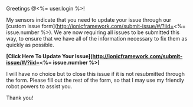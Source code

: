 Greetings @<%= user.login %>!

My sensors indicate that you need to update your issue through our [custom issue form](http://ionicframework.com/submit-issue/#/?iid=<%= issue.number %>). We are now requiring all issues to be submitted this way, to ensure that we have all of the information necessary to fix them as quickly as possible.

**[Click Here To Update Your Issue](http://ionicframework.com/submit-issue/#/?iid=<%= issue.number %>)**

I will have no choice but to close this issue if it is not resubmitted through the form. Please fill out the rest of the form, so that I may use my friendly robot powers to assist you.

Thank you!

<span ionitron-issue-resubmit></span>

